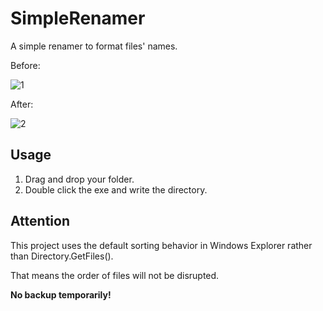 # SimpleRenamer

A simple renamer to format files' names.

Before:

![1](https://github.com/user-attachments/assets/f1bef086-a99f-491d-b54d-2f54ec8a33eb)

After:

![2](https://github.com/user-attachments/assets/370d5ba0-90fd-4294-b8c3-1aa1ff5e66c6)

## Usage

1. Drag and drop your folder.
2. Double click the exe and write the directory.

## Attention

This project uses the default sorting behavior in Windows Explorer rather than Directory.GetFiles().

That means the order of files will not be disrupted. 

**No backup temporarily!**

